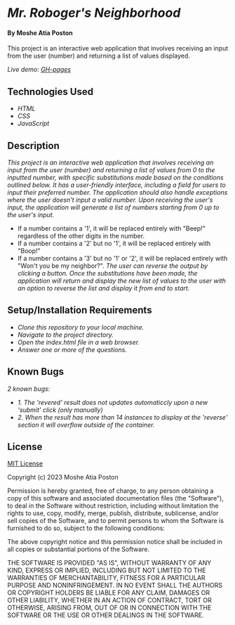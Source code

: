 # _Mr. Roboger's Neighborhood_

#### By **Moshe Atia Poston**

 This project is an interactive web application that involves receiving an input from the user (number) and returning a list of values displayed.


_Live demo: [GH-pages](#)_

## Technologies Used

* _HTML_
* _CSS_
* _JavaScript_

## Description

_This project is an interactive web application that involves receiving an input from the user (number) and returning a list of values from 0 to the inputted number, with specific substitutions made based on the conditions outlined below.
It has a user-friendly interface, including a field for users to input their preferred number. The application should also handle exceptions where the user doesn't input a valid number.
Upon receiving the user's input, the application will generate a list of numbers starting from 0 up to the user's input._
 * If a number contains a '1', it will be replaced entirely with "Beep!" regardless of the other digits in the number.
 * If a number contains a '2' but no '1', it will be replaced entirely with "Boop!"
 * If a number contains a '3' but no '1' or '2', it will be replaced entirely with "Won't you be my neighbor?".
_The user can reverse the output by clicking a button.
Once the substitutions have been made, the application will return and display the new list of values to the user with an option to reverse the list and display it from end to start._

## Setup/Installation Requirements

* _Clone this repository to your local machine._
* _Navigate to the project directory._
* _Open the index.html file in a web browser._
* _Answer one or more of the questions._

## Known Bugs

_2 known bugs:_
* _1. The 'revered' result does not updates automaticcly upon a new 'submit' click (only manually)_
* _2. When the result has more than 14 instances to display at the 'reverse' section it will overflow outside of the container._

## License

[MIT License](https://choosealicense.com/licenses/mit/)

Copyright (c) 2023 Moshe Atia Poston

Permission is hereby granted, free of charge, to any person obtaining a copy
of this software and associated documentation files (the "Software"), to deal
in the Software without restriction, including without limitation the rights
to use, copy, modify, merge, publish, distribute, sublicense, and/or sell
copies of the Software, and to permit persons to whom the Software is
furnished to do so, subject to the following conditions:

The above copyright notice and this permission notice shall be included in all
copies or substantial portions of the Software.

THE SOFTWARE IS PROVIDED "AS IS", WITHOUT WARRANTY OF ANY KIND, EXPRESS OR
IMPLIED, INCLUDING BUT NOT LIMITED TO THE WARRANTIES OF MERCHANTABILITY,
FITNESS FOR A PARTICULAR PURPOSE AND NONINFRINGEMENT. IN NO EVENT SHALL THE
AUTHORS OR COPYRIGHT HOLDERS BE LIABLE FOR ANY CLAIM, DAMAGES OR OTHER
LIABILITY, WHETHER IN AN ACTION OF CONTRACT, TORT OR OTHERWISE, ARISING FROM,
OUT OF OR IN CONNECTION WITH THE SOFTWARE OR THE USE OR OTHER DEALINGS IN THE
SOFTWARE.